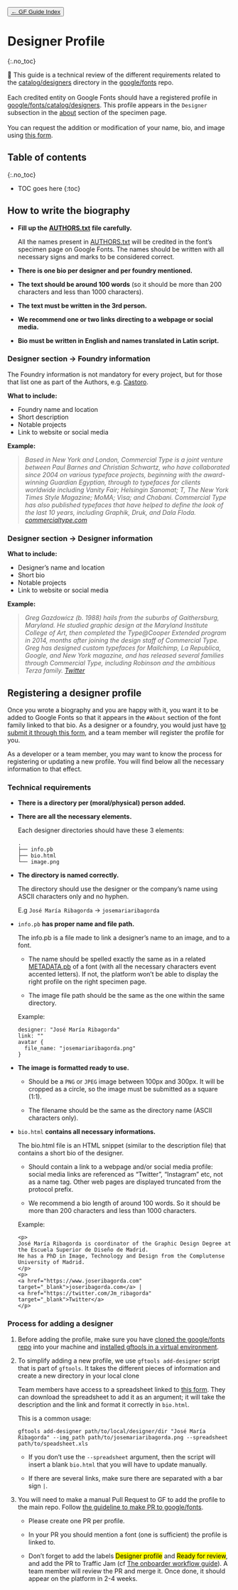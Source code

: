 <link href="style.css" rel="stylesheet">

<button class="button button-i"><a href="./index">&larr; GF Guide Index</a></button>

# Designer Profile
{:.no_toc}

<div class="callout">

🦥  This guide is a technical review of the different requirements related to the <a href="https://github.com/google/fonts/tree/main/catalog/designers">catalog/designers</a> directory in the <a href="https://github.com/google/fonts">google/fonts</a> repo.
<br><br>
Each credited entity on Google Fonts should have a registered profile in <a href="https://github.com/google/fonts/tree/main/catalog/designers">google/fonts/catalog/designers</a>. This profile appears in the <code>Designer</code> subsection in the <a href="https://fonts.google.com/specimen/Praise?sort=date#about">about</a> section of the specimen page.
<br><br>
You can request the addition or modification of your name, bio, and image using <a href="https://docs.google.com/forms/d/e/1FAIpQLSeMwHN8J213ZaxHrr5lHCrX56HY_NjGrWB8o604g98YxuMrdA/viewform">this form</a>.

</div>

## Table of contents
{:.no_toc}
* TOC goes here
{:toc}

## How to write the biography

-   **Fill up the** **[AUTHORS.txt](authors.md)** **file carefully.**

    All the names present in [AUTHORS.txt](authors.md) will be credited in the font’s specimen page on Google Fonts. The names should be written with all necessary signs and marks to be considered correct.
-   **There is one bio per designer and per foundry mentioned.**
-   **The text should be around 100 words** (so it should be more than 200 characters and less than 1000 characters).
-   **The text must be written in the 3rd person.**
-   **We recommend one or two links directing to a webpage or social media.**
-   **Bio must be written in English and names translated in Latin script.**

### Designer section &rarr; Foundry information

The Foundry information is not mandatory for every project, but for those that list one as part of the Authors, e.g. <a href="https://fonts.google.com/specimen/Castoro" target="_blank">Castoro</a>.

**What to include:**

-   Foundry name and location
-   Short description
-   Notable projects
-   Link to website or social media

**Example:**

> *Based in New York and London, Commercial Type is a joint venture between Paul Barnes and Christian Schwartz, who have collaborated since 2004 on various typeface projects, beginning with the award-winning Guardian Egyptian, through to typefaces for clients worldwide including Vanity Fair; Helsingin Sanomat; T, The New York Times Style Magazine; MoMA; Visa; and Chobani. Commercial Type has also published typefaces that have helped to define the look of the last 10 years, including Graphik, Druk, and Dala Floda.* [*commercialtype.com*](https://commercialtype.com)

### Designer section &rarr; Designer information

**What to include:**

-   Designer’s name and location
-   Short bio
-   Notable projects
-   Link to website or social media

**Example:**

> *Greg Gazdowicz (b. 1988) hails from the suburbs of Gaithersburg, Maryland. He studied graphic design at the Maryland Institute College of Art, then completed the Type@Cooper Extended program in 2014, months after joining the design staff of Commercial Type. Greg has designed custom typefaces for Mailchimp, La Republica, Google, and New York magazine, and has released several families through Commercial Type, including Robinson and the ambitious Terza family.* [*Twitter*](http://www.twitter.com/)

## Registering a designer profile

Once you wrote a biography and you are happy with it, you want it to be added to Google Fonts so that it appears in the `#About` section of the font family linked to that bio. As a designer or a foundry, you would just have [to submit it through this form](https://docs.google.com/forms/d/1HinKkdCPbHTaiXxakeaUpDo1qsW3P9ZFemK65yWkru0/edit), and a team member will register the profile for you.

As a developer or a team member, you may want to know the process for registering or updating a new profile. You will find below all the necessary information to that effect.

### Technical requirements

-   **There is a directory per (moral/physical) person added.**
-   **There are all the necessary elements.**

    Each designer directories should have these 3 elements:

    ``` code
    .
    ├── info.pb
    ├── bio.html
    └── image.png
    ```
-   **The directory is named correctly.**

    The directory should use the designer or the company’s name using ASCII characters only and no hyphen.

    E.g `José María Ribagorda` → `josemariaribagorda`
-   `info.pb` **has proper name and file path.**

    The info.pb is a file made to link a designer’s name to an image, and to a font.

    <div class="indented">

    -   The name should be spelled exactly the same as in a related [METADATA.pb](metadata.md) of a font (with all the necessary characters event accented letters). If not, the platform won’t be able to display the right profile on the right specimen page.

    

    -   The image file path should be the same as the one within the same directory.

    Example:

    ``` code
    designer: "José María Ribagorda"
    link: ""
    avatar {
      file_name: "josemariaribagorda.png"
    }
    ```

    </div>
-   **The image is formatted ready to use.**
    -   Should be a `PNG` or `JPEG` image between 100px and 300px. It will be cropped as a circle, so the image must be submitted as a square (1:1).

    

    -   The filename should be the same as the directory name (ASCII characters only).
-   `bio.html` **contains all necessary informations.**

    The bio.html file is an HTML snippet (similar to the description file) that contains a short bio of the designer.

    -   Should contain a link to a webpage and/or social media profile: social media links are referenced as “Twitter”, “Instagram” etc, not as a name tag. Other web pages are displayed truncated from the protocol prefix.

    

    -   We recommend a bio length of around 100 words. So it should be more than 200 characters and less than 1000 characters.

    Example:

    ``` code
    <p>
    José María Ribagorda is coordinator of the Graphic Design Degree at the Escuela Superior de Diseño de Madrid. 
    He has a PhD in Image, Technology and Design from the Complutense University of Madrid.
    </p>
    <p>
    <a href="https://www.joseribagorda.com" target="_blank">joseribagorda.com</a> |
    <a href="https://twitter.com/Jm_ribagorda" target="_blank">Twitter</a>
    </p>
    ```

### Process for adding a designer

1.  Before adding the profile, make sure you have [cloned the google/fonts repo](making-pr.md) into your machine and [installed gftools in a virtual environment](tools.md).
2.  To simplify adding a new profile, we use `gftools add-designer` script that is part of `gftools`. It takes the different pieces of information and create a new directory in your local clone

    Team members have access to a spreadsheet linked to [this form](https://docs.google.com/forms/d/e/1FAIpQLSeMwHN8J213ZaxHrr5lHCrX56HY_NjGrWB8o604g98YxuMrdA/viewform). They can download the spreadsheet to add it as an argument; it will take the description and the link and format it correctly in `bio.html`.

    This is a common usage:

    ``` code
    gftools add-designer path/to/local/designer/dir "José María Ribagorda" --img_path path/to/josemariaribagorda.png --spreadsheet path/to/speadsheet.xls
    ```

    -  If you don’t use the `--spreadsheet` argument, then the script will insert a blank `bio.html` that you will have to update manually.

    -  If there are several links, make sure there are separated with a bar sign ` | `.

3.  You will need to make a manual Pull Request to GF to add the profile to the main repo. Follow [the guideline to make PR to google/fonts](making-pr.md).
    -   Please create one PR per profile.

    -   In your PR you should mention a font (one is sufficient) the profile is linked to.

    -   Don’t forget to add the labels <mark class=grey>Designer profile</mark> and <mark class="yellow">Ready for review</mark>, and add the PR to Traffic Jam (cf [The onboarder workflow guide](onboarder-workflow.md)). A team member will review the PR and merge it. Once done, it should appear on the platform in 2-4 weeks.
